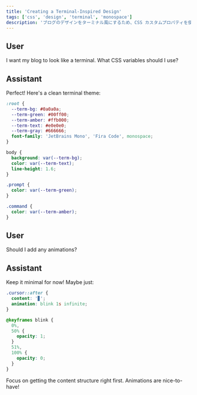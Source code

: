 ```yaml
---
title: 'Creating a Terminal-Inspired Design'
tags: ['css', 'design', 'terminal', 'monospace']
description: 'ブログのデザインをターミナル風にするため、CSS カスタムプロパティを使ったテーマ作成。シンプルなカーソルアニメーションも追加。'
---
```


## User

I want my blog to look like a terminal. What CSS variables should I use?

## Assistant

Perfect! Here's a clean terminal theme:

```css
:root {
  --term-bg: #0a0a0a;
  --term-green: #00ff00;
  --term-amber: #ffb000;
  --term-text: #e0e0e0;
  --term-gray: #666666;
  font-family: 'JetBrains Mono', 'Fira Code', monospace;
}

body {
  background: var(--term-bg);
  color: var(--term-text);
  line-height: 1.6;
}

.prompt {
  color: var(--term-green);
}

.command {
  color: var(--term-amber);
}
```

## User

Should I add any animations?

## Assistant

Keep it minimal for now! Maybe just:

```css
.cursor::after {
  content: '▊';
  animation: blink 1s infinite;
}

@keyframes blink {
  0%,
  50% {
    opacity: 1;
  }
  51%,
  100% {
    opacity: 0;
  }
}
```

Focus on getting the content structure right first. Animations are nice-to-have!
